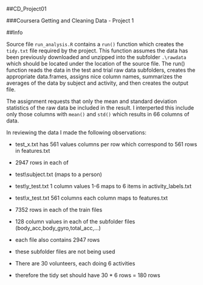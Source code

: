##CD_Project01

###Coursera Getting and Cleaning Data - Project 1

##Info

Source file `run_analysis.R` contains a `run()` function which creates the `tidy.txt` file required by the project.  This function assumes the data has been previously downloaded and unzipped into the subfolder 
`.\rawdata` 
which should be located under the location of the source file.  The run() function reads the data in the test and trial raw data subfolders, creates the appropriate data.frames, assigns nice column names, summarizes the averages of the data by subject and activity, and then creates the output file.

The assignment requests that only the mean and standard deviation statistics of the raw data be included in the result.  I interperted this include only those columns with `mean()` and `std()` which results in 66 columns of data.


In reviewing the data I made the following observations:

- test_x.txt has 561 values columns per row which correspond to 561 rows in features.txt
- 2947 rows in each of
 - test\subject.txt (maps to a person)
 - test\y_test.txt 1 column values 1-6 maps to 6 items in activity_labels.txt
 - test\x_test.txt 561 columns each column maps to features.txt

- 7352 rows in each of the train files

- 128 column values in each of the subfolder files (body_acc,body_gyro,total_acc,...)
- each file also contains 2947 rows
- these subfolder files are not being used

- There are 30 volunteers, each doing 6 activities
- therefore the tidy set should have 30 * 6 rows = 180 rows




